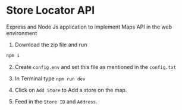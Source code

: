 # Store Locator API
Express and Node Js application to implement Maps API in the web environment

1. Download the zip file and run 

```javascript
npm i
```
2. Create ```config.env``` and set this file as mentioned in the `config.txt`

3. In Terminal type ```npm run dev```
4. Click on `Add Store` to Add a store on the map.
5. Feed in the `Store ID` and `Address`. 
